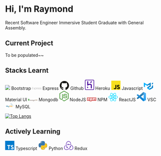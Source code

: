 # Hi, I'm Raymond

Recent Software Engineer Immersive Student Graduate with General Assembly.

## Current Project

To be populated~~

## Stacks Learnt

<img src="https://upload.wikimedia.org/wikipedia/commons/b/b2/Bootstrap_logo.svg" width="30"/> Bootstrap <img src="SVGimages/express.svg" width="30"/> Express <img src="SVGimages/github-icon.svg" width="30"/> Github <img src="SVGimages/heroku-icon.svg" width="30"/> Heroku <img src="SVGimages/javascript.svg" width="30"/> Javascript <img src="SVGimages/material-ui.svg" width="30"/> Material UI <img src="SVGimages/mongodb.svg" width="30"/> Mongodb <img src="SVGimages/nodejs-icon.svg" width="30"/> NodeJS <img src="SVGimages/npm.svg" width="30"/> NPM <img src="SVGimages/react.svg" width="30"/> ReactJS <img src="SVGimages/visual-studio-code.svg" width="30"/> VSC <img src="SVGimages/MySQL-Logo.svg" width="30"> MySQL

[![Top Langs](https://github-readme-stats.vercel.app/api/top-langs/?username=raymondseah&layout=compact&langs_count=10&theme=dracula)](https://github.com/raymondseah/github-readme-stats)

## Actively Learning

<img src="SVGimages/typescript-icon.svg" width="30"> Typescript <img src="SVGimages/python.svg" width="30"> Python <img src="SVGimages/redux.svg" width="30"> Redux
